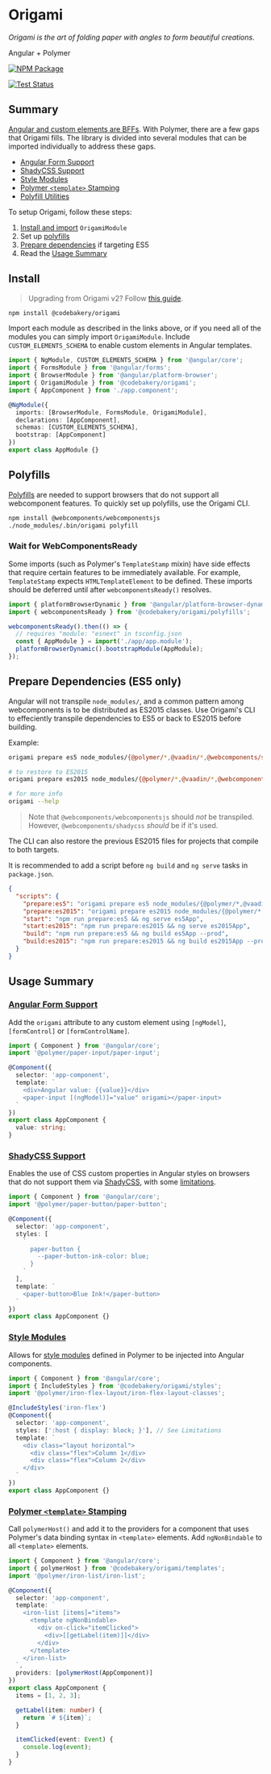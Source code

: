 # Origami

_Origami is the art of folding paper with angles to form beautiful creations._

Angular + Polymer

[![NPM Package](https://badge.fury.io/js/%40codebakery%2Forigami.svg)](https://www.npmjs.com/package/@codebakery/origami)

[![Test Status](https://saucelabs.com/browser-matrix/codebakery-origami.svg)](https://saucelabs.com/open_sauce/user/codebakery-origami)

## Summary

[Angular and custom elements are BFFs](https://custom-elements-everywhere.com/). With Polymer, there are a few gaps that Origami fills. The library is divided into several modules that can be imported individually to address these gaps.

- [Angular Form Support](forms/README.md)
- [ShadyCSS Support](styles/README.md#shadycss)
- [Style Modules](styles/README.md#style-modules)
- [Polymer `<template>` Stamping](templates/README.md)
- [Polyfill Utilities](polyfills/README.md)

To setup Origami, follow these steps:

1. [Install and import](#install) `OrigamiModule`
2. Set up [polyfills](#polyfills)
3. [Prepare dependencies](#prepare-dependencies-es5-only) if targeting ES5
4. Read the [Usage Summary](#usage-summary)

## Install

> Upgrading from Origami v2? Follow [this guide](UPGRADE.md).

```sh
npm install @codebakery/origami
```

Import each module as described in the links above, or if you need all of the modules you can simply import `OrigamiModule`. Include `CUSTOM_ELEMENTS_SCHEMA` to enable custom elements in Angular templates.

```ts
import { NgModule, CUSTOM_ELEMENTS_SCHEMA } from '@angular/core';
import { FormsModule } from '@angular/forms';
import { BrowserModule } from '@angular/platform-browser';
import { OrigamiModule } from '@codebakery/origami';
import { AppComponent } from './app.component';

@NgModule({
  imports: [BrowserModule, FormsModule, OrigamiModule],
  declarations: [AppComponent],
  schemas: [CUSTOM_ELEMENTS_SCHEMA],
  bootstrap: [AppComponent]
})
export class AppModule {}
```

## Polyfills

[Polyfills](polyfills/README.md) are needed to support browsers that do not support all webcomponent features. To quickly set up polyfills, use the Origami CLI.

```sh
npm install @webcomponents/webcomponentsjs
./node_modules/.bin/origami polyfill
```

### Wait for WebComponentsReady

Some imports (such as Polymer's `TemplateStamp` mixin) have side effects that require certain features to be immediately available. For example, `TemplateStamp` expects `HTMLTemplateElement` to be defined. These imports should be deferred until after `webcomponentsReady()` resolves.

```ts
import { platformBrowserDynamic } from '@angular/platform-browser-dynamic';
import { webcomponentsReady } from '@codebakery/origami/polyfills';

webcomponentsReady().then(() => {
  // requires "module: "esnext" in tsconfig.json
  const { AppModule } = import('./app/app.module');
  platformBrowserDynamic().bootstrapModule(AppModule);
});
```

## Prepare Dependencies (ES5 only)

Angular will not transpile `node_modules/`, and a common pattern among webcomponents is to be distributed as ES2015 classes. Use Origami's CLI to effeciently transpile dependencies to ES5 or back to ES2015 before building.

Example:

```sh
origami prepare es5 node_modules/{@polymer/*,@vaadin/*,@webcomponents/shadycss}

# to restore to ES2015
origami prepare es2015 node_modules/{@polymer/*,@vaadin/*,@webcomponents/shadycss}

# for more info
origami --help
```

> Note that `@webcomponents/webcomponentsjs` should _not_ be transpiled. However, `@webcomponents/shadycss` _should_ be if it's used.

The CLI can also restore the previous ES2015 files for projects that compile to both targets.

It is recommended to add a script before `ng build` and `ng serve` tasks in `package.json`.

```json
{
  "scripts": {
    "prepare:es5": "origami prepare es5 node_modules/{@polymer/*,@vaadin/*,@webcomponents/shadycss}",
    "prepare:es2015": "origami prepare es2015 node_modules/{@polymer/*,@vaadin/*,@webcomponents/shadycss}",
    "start": "npm run prepare:es5 && ng serve es5App",
    "start:es2015": "npm run prepare:es2015 && ng serve es2015App",
    "build": "npm run prepare:es5 && ng build es5App --prod",
    "build:es2015": "npm run prepare:es2015 && ng build es2015App --prod"
  }
}
```

## Usage Summary

### [Angular Form Support](forms/README.md)

Add the `origami` attribute to any custom element using `[ngModel]`, `[formControl]` or `[formControlName]`.

```ts
import { Component } from '@angular/core';
import '@polymer/paper-input/paper-input';

@Component({
  selector: 'app-component',
  template: `
    <div>Angular value: {{value}}</div>
    <paper-input [(ngModel)]="value" origami></paper-input>
  `
})
export class AppComponent {
  value: string;
}
```

### [ShadyCSS Support](styles/README.md#shadycss)

Enables the use of CSS custom properties in Angular styles on browsers that do not support them via [ShadyCSS](https://github.com/webcomponents/shadycss), with some [limitations](styles/README.md#limitations).

```ts
import { Component } from '@angular/core';
import '@polymer/paper-button/paper-button';

@Component({
  selector: 'app-component',
  styles: [
    `
      paper-button {
        --paper-button-ink-color: blue;
      }
    `
  ],
  template: `
    <paper-button>Blue Ink!</paper-button>
  `
})
export class AppComponent {}
```

### [Style Modules](styles/README.md#style-modules)

Allows for [style modules](https://www.polymer-project.org/3.0/docs/devguide/style-shadow-dom#style-modules) defined in Polymer to be injected into Angular components.

```ts
import { Component } from '@angular/core';
import { IncludeStyles } from '@codebakery/origami/styles';
import '@polymer/iron-flex-layout/iron-flex-layout-classes';

@IncludeStyles('iron-flex')
@Component({
  selector: 'app-component',
  styles: [':host { display: block; }'], // See Limitations
  template: `
    <div class="layout horizontal">
      <div class="flex">Column 1</div>
      <div class="flex">Column 2</div>
    </div>
  `
})
export class AppComponent {}
```

### [Polymer `<template>` Stamping](templates/README.md)

Call `polymerHost()` and add it to the providers for a component that uses Polymer's data binding syntax in `<template>` elements. Add `ngNonBindable` to all `<template>` elements.

```ts
import { Component } from '@angular/core';
import { polymerHost } from '@codebakery/origami/templates';
import '@polymer/iron-list/iron-list';

@Component({
  selector: 'app-component',
  template: `
    <iron-list [items]="items">
      <template ngNonBindable>
        <div on-click="itemClicked">
          <div>[[getLabel(item)]]</div>
        </div>
      </template>
    </iron-list>
  `,
  providers: [polymerHost(AppComponent)]
})
export class AppComponent {
  items = [1, 2, 3];

  getLabel(item: number) {
    return `# ${item}`;
  }

  itemClicked(event: Event) {
    console.log(event);
  }
}
```
